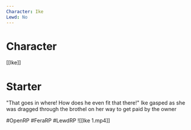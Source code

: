 ```yaml
---
Character: Ike
Lewd: No
---
```

# Character
[[Ike]]

# Starter
"That goes in where! How does he even fit that there!" Ike gasped as she was dragged through the brothel on her way to get paid by the owner

#OpenRP #FeraRP #LewdRP
![[Ike 1.mp4]]